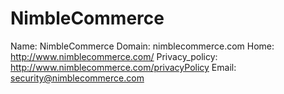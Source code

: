 
# NimbleCommerce

Name: NimbleCommerce
Domain: nimblecommerce.com
Home: http://www.nimblecommerce.com/
Privacy_policy: http://www.nimblecommerce.com/privacyPolicy
Email: security@nimblecommerce.com
